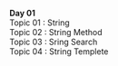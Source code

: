 
<b> Day 01 </b> <br>
    Topic 01 : String <br>
    Topic 02 : String Method <br>
    Topic 03 : Sring Search <br>
    Topic 04 : String Templete <br>